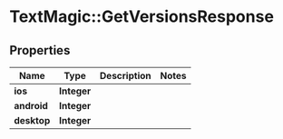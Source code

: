 # TextMagic::GetVersionsResponse

## Properties
Name | Type | Description | Notes
------------ | ------------- | ------------- | -------------
**ios** | **Integer** |  | 
**android** | **Integer** |  | 
**desktop** | **Integer** |  | 


